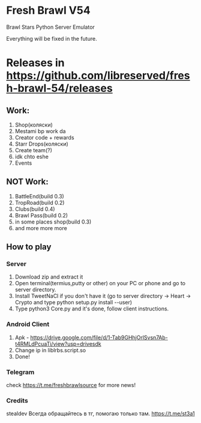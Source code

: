 # Fresh Brawl V54
Brawl Stars Python Server Emulator

Everything will be fixed in the future.

# Releases in https://github.com/libreserved/fresh-brawl-54/releases

## Work: ##
1. Shop(коляски)
2. Mestami bp work da
3. Creator code + rewards
4. Starr Drops(коляски)
5. Create team(?)
6. idk chto eshe
7. Events

## NOT Work: ##
1. BattleEnd(build 0.3)
2. TropRoad(build 0.2)
3. Clubs(build 0.4)
4. Brawl Pass(build 0.2)
5. in some places shop(build 0.3)
6. and more more more

## How to play ##

### Server ###

1. Download zip and extract it 
2. Open terminal(termius,putty or other) on your PC or phone and go to server directory.
3. Install TweetNaCl if you don't have it (go to server directory -> Heart -> Crypto and type python setup.py install --user)
4. Type python3 Core.py and it's done, follow client instructions.

### Android Client ###
1. Apk - https://drive.google.com/file/d/1-Tab9GHhjOrlSvsn7Ab-t4RMLdPcuaTi/view?usp=drivesdk
2. Change ip in liblrbs.script.so 
3. Done!

### Telegram ###
check https://t.me/freshbrawlsource for more news!

### Credits ###
stealdev
Всегда обращайтесь в тг, помогаю только там.
https://t.me/st3a1
